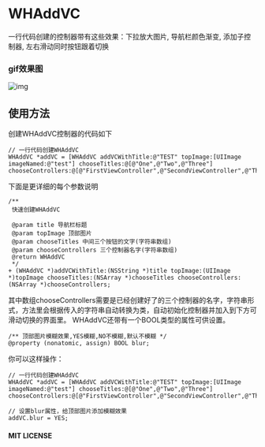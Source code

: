 # WHAddVC
一行代码创建的控制器带有这些效果：下拉放大图片, 导航栏颜色渐变, 添加子控制器, 左右滑动同时按钮跟着切换

### gif效果图
 ![img](WHAddVC/img-folder/example.gif )

## 使用方法
创建WHAddVC控制器的代码如下
```objc
// 一行代码创建WHAddVC
WHAddVC *addVC = [WHAddVC addVCWithTitle:@"TEST" topImage:[UIImage imageNamed:@"test"] chooseTitles:@[@"One",@"Two",@"Three"] chooseControllers:@[@"FirstViewController",@"SecondViewController",@"ThirdViewController"]];
```
下面是更详细的每个参数说明
```objc
/**
 快速创建WHAddVC

 @param title 导航栏标题
 @param topImage 顶部图片
 @param chooseTitles 中间三个按钮的文字(字符串数组)
 @param chooseControllers 三个控制器名字(字符串数组)
 @return WHAddVC
 */
+ (WHAddVC *)addVCWithTitle:(NSString *)title topImage:(UIImage *)topImage chooseTitles:(NSArray *)chooseTitles chooseControllers:(NSArray *)chooseControllers;
```
其中数组chooseControllers需要是已经创建好了的三个控制器的名字，字符串形式，方法里会根据传入的字符串自动转换为类，自动初始化控制器并加入到下方可滑动切换的界面里。
WHAddVC还带有一个BOOL类型的属性可供设置。
```objc
/** 顶部图片模糊效果,YES模糊,NO不模糊,默认不模糊 */
@property (nonatomic, assign) BOOL blur;
```
你可以这样操作：
```objc
// 一行代码创建WHAddVC
WHAddVC *addVC = [WHAddVC addVCWithTitle:@"TEST" topImage:[UIImage imageNamed:@"test"] chooseTitles:@[@"One",@"Two",@"Three"] chooseControllers:@[@"FirstViewController",@"SecondViewController",@"ThirdViewController"]];

// 设置blur属性，给顶部图片添加模糊效果
addVC.blur = YES;
```

#### MIT LICENSE 
